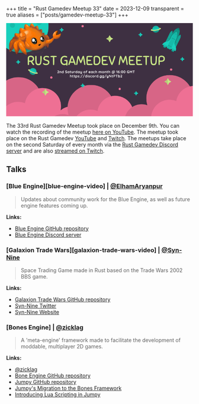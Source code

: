 +++
title = "Rust Gamedev Meetup 33"
date = 2023-12-09
transparent = true
aliases = ["posts/gamedev-meetup-33"]
+++

<!-- markdownlint-disable single-title heading-increment -->
<!-- markdownlint-disable no-blanks-blockquote no-emphasis-as-header -->
<!-- markdownlint-configure-file {"line-length": {"heading_line_length": 120}} -->

![Rust Gamedev Meetup](gamedev-meetup.png)

The 33rd Rust Gamedev Meetup took place on December 9th. You can watch the
recording of the meetup [here on YouTube][meetup-video]. The meetup took
place on the Rust Gamedev [YouTube][youtube-stream] and [Twitch][twitch-stream].
The meetups take place on the second Saturday of every month via the [Rust
Gamedev Discord server][rust-gamedev-discord] and are also [streamed on
Twitch][rust-gamedev-twitch].

[rust-gamedev-discord]: https://discord.gg/yNtPTb2
[rust-gamedev-twitch]: https://twitch.tv/rustgamedev
[meetup-video]: https://www.youtube.com/watch?v=eItRSKJGV1I
[youtube-stream]: https://www.youtube.com/@RustGameDevelopment
[twitch-stream]: https://www.twitch.tv/RustGameDev

## Talks

### [Blue Engine][blue-engine-video] | [@ElhamAryanpur]

<!-- ![Blue engine](blue-engine.png) -->

> Updates about community work for the Blue Engine, as well as future engine
> features coming up.

**Links:**

- [Blue Engine GitHub repository]
- [Blue Engine Discord server]

[@ElhamAryanpur]: https://github.com/ElhamAryanpur
[Blue Engine GitHub repository]: https://github.com/AryanpurTech/BlueEngine
[Blue Engine Discord server]: https://discord.gg/s7xsj9q

### [Galaxion Trade Wars][galaxion-trade-wars-video] | [@Syn-Nine]

> Space Trading Game made in Rust based on the Trade Wars 2002 BBS game.

**Links:**

- [Galaxion Trade Wars GitHub repository]
- [Syn-Nine Twitter]
- [Syn-Nine Website]

[@Syn-Nine]: https://github.com/Syn-Nine
[Galaxion Trade Wars GitHub repository]: https://github.com/Syn-Nine/galaxion-trade-empire/
[Syn-Nine Twitter]: https://twitter.com/Syn9Dev
[Syn-Nine Website]: https://syn9.thehideoutgames.com/

### [Bones Engine] | [@zicklag]

> A 'meta-engine' framework made to facilitate the development of moddable,
> multiplayer 2D games.

**Links:**
- [@zicklag]
- [Bone Engine GitHub repository]
- [Jumpy GitHub repository]
- [Jumpy's Migration to the Bones Framework]
- [Introducing Lua Scripting in Jumpy]

[@zicklag]: https://github.com/zicklag
[Bone Engine GitHub repository]: https://github.com/fishfolk/bones
[Jumpy GitHub repository]: https://github.com/fishfolk/jumpy
[Jumpy's Migration to the Bones Framework]: https://fishfolk.org/blog/jumpy-migration-to-bones-framework/
[Introducing Lua Scripting in Jumpy]: https://fishfolk.org/blog/introducing-lua-scripting-in-jumpy/
